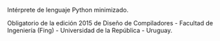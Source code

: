 Intérprete de lenguaje Python minimizado.

Obligatorio de la edición 2015 de Diseño de Compiladores - Facultad de Ingeniería (Fing) - Universidad de la República - Uruguay.
